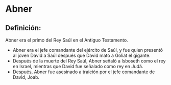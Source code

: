 # Abner

## Definición: 

Abner era el primo del Rey Saúl en el Antiguo Testamento.

* Abner era el jefe comandante del ejército de Saúl, y fue quien presentó al joven David a Saúl después que David mató a Goliat el gigante.
* Después de la muerte del Rey Saúl, Abner señaló a Isboseth como el rey en Israel, mientras que David fue señalado como rey en Judá.
* Después, Abner fue asesinado a traición por el jefe comandante de David, Joab.

